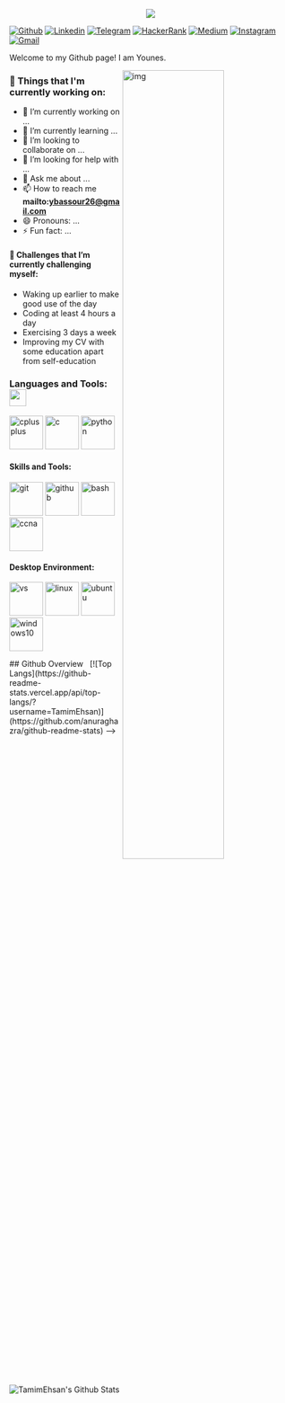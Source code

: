 
<p align="center"><img src="https://i.imgur.com/A6bWGFl.gif"/></p>

<!-- Your badges -->
[![Github](https://img.shields.io/badge/-Bassour72-000?style=flat&logo=Github&logoColor=white)](https://github.com/Bassour72/Bassour72)
[![Linkedin](https://img.shields.io/badge/-YounesBassour-blue?style=flat&logo=Linkedin&logoColor=white)](https://www.linkedin.com/in/younes-bassour-00a94924a/)
[![Telegram](https://img.shields.io/badge/-@youbass12-blue?style=flat&logo=Telegram&logoColor=white)](https://t.me/youbass12) 
[![HackerRank](https://img.shields.io/badge/-ybassour-islamicgreen?style=flat&logo=HackerRank&logoColor=black)](https://www.hackerrank.com/ybassour26)
[![Medium](https://img.shields.io/badge/-@ybassour26-black?style=flat&logo=Medium&logoColor=white)](https://medium.com/@ybassour26)
[![Instagram](https://img.shields.io/badge/-ybassour26-c13584?style=flat&labelColor=c13584&logo=instagram&logoColor=white)](https://www.instagram.com/ybassour26)
[![Gmail](https://img.shields.io/badge/-ybassour26-c14438?style=flat&logo=Gmail&logoColor=white)](mailto:ybassour26@gmail.com)

Welcome to my Github page! I am Younes.

<img align="right" alt="img" src="https://github.com/user-attachments/assets/083ce073-6483-48e3-9f8a-de2a19ce8c61" width="60%" height="auto"/>

### 🌱  Things that I'm currently working on: 
- 🔭 I’m currently working on ...
- 🌱 I’m currently learning ...
- 👯 I’m looking to collaborate on ...
- 🤔 I’m looking for help with ...
- 💬 Ask me about ...
- 📫 How to reach me **mailto:ybassour26@gmail.com**
- 😄 Pronouns: ...
- ⚡ Fun fact: ...
#### :muscle:  Challenges that I’m currently challenging myself:
- Waking up earlier to make good use of the day
- Coding at least 4 hours a day
- Exercising 3 days a week
- Improving my CV with some education apart from self-education

### Languages and Tools: <img src="https://media.giphy.com/media/WUlplcMpOCEmTGBtBW/giphy.gif" width="30"> 
<p align="left">
<img style="margin: auto;" src="https://github.com/user-attachments/assets/22cd6457-fae6-4966-b32b-708159db8ad9" alt=cplusplus width="60" height="60"/>
 <img style="margin: auto;" src="https://github.com/user-attachments/assets/d8e196f1-8482-43c4-99a1-5a9824b86da0" alt=c width="60" height="60"/>
 <img style="margin: auto;" src="https://github.com/user-attachments/assets/f3a6d1b3-dcd8-4e24-a586-23329be5a2fe" alt=python width="60" height="60"/>
</p>

<h4>Skills and Tools: </h4>
<p align="left">
  <img style="margin: auto;" src="https://github.com/user-attachments/assets/ccb29477-f591-4da2-af0c-20d80541a94d" alt=git width="60" height="60"/>
  <img style="margin: auto;" src="https://github.com/user-attachments/assets/b3ac6854-d996-43cd-b61d-70780a6703dc" alt=github width="60" height="60"/>
  <img style="margin: auto;" src="https://github.com/user-attachments/assets/ad6dbff0-0e03-40c4-9d49-cb32ab533e6e" alt=bash width="60" height="60"/>
  <img style="margin: auto;" src="https://github.com/user-attachments/assets/24f9ccae-f6c4-4f6e-97e4-1e68a90ab4bc" alt=ccna width="60" height="60"/>
</p>

<h4>Desktop Environment: </h4>
<p align="left">
  <img style="margin: auto;" src="https://github.com/user-attachments/assets/9d401d2b-35e8-469f-8e3b-432bd7a555bd" alt=vs width="60" height="60"/>
  <img style="margin: auto;" src="https://github.com/user-attachments/assets/05eee438-7e00-4875-8e8e-619c7ca65150" alt=linux width="60" height="60"/>
  <img style="margin: auto;" src="https://github.com/user-attachments/assets/1a4951e9-777d-4763-b189-7ece6e4d6723" alt=ubuntu width="60" height="60"/>
  <img style="margin: auto;" src="https://github.com/user-attachments/assets/4b5cb4b2-b5f8-4808-bd93-8cf050f631d4" alt=windows10 width="60" height="60"/></p>
  ## Github Overview
  <img align="left" alt="TamimEhsan's Github Stats" src="https://github-readme-stats.vercel.app/api?username=TamimEhsan&show_icons=true" />    &nbsp;
[![Top Langs](https://github-readme-stats.vercel.app/api/top-langs/?username=TamimEhsan)](https://github.com/anuraghazra/github-readme-stats) 
<!--
## Github Overview
NOTE: Top languages does not indicate my skill level or something like that, it's a github metric of which languages i have the most code on github. -->
 -->
<!--
**Bassour72/Bassour72** is a ✨ _special_ ✨ repository because its `README.md` (this file) appears on your GitHub profile.

Here are some ideas to get you started:


-->

